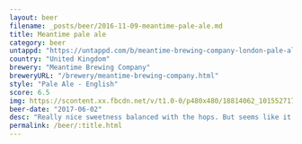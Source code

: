 ```yaml
---
layout: beer
filename: _posts/beer/2016-11-09-meantime-pale-ale.md
title: Meantime pale ale
category: beer
untappd: "https://untappd.com/b/meantime-brewing-company-london-pale-ale/12332"
country: "United Kingdom"
brewery: "Meantime Brewing Company"
breweryURL: "/brewery/meantime-brewing-company.html"
style: "Pale Ale - English"
score: 6.5
img: https://scontent.xx.fbcdn.net/v/t1.0-0/p480x480/18814062_10155271709063745_8770067347266766180_n.jpg?_nc_cat=0&oh=45f2e0336f226da2a8f184c2341275a1&oe=5BB4BC7D
beer-date: "2017-06-02"
desc: "Really nice sweetness balanced with the hops. But seems like it is more of an amber than a pale"
permalink: /beer/:title.html
---
```

